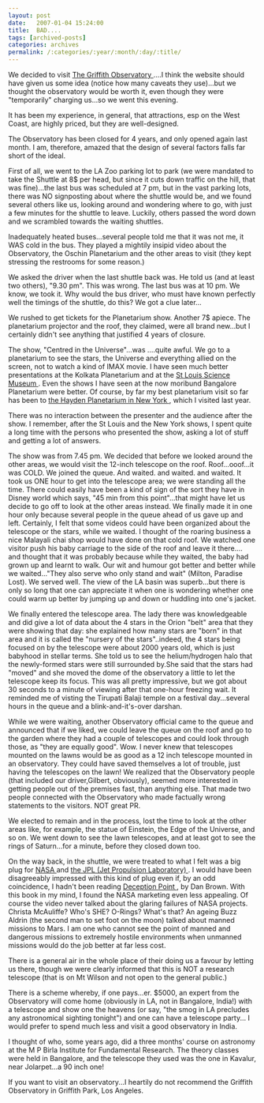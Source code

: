 ```yaml
---
layout: post
date:	2007-01-04 15:24:00
title:  BAD....
tags: [archived-posts]
categories: archives
permalink: /:categories/:year/:month/:day/:title/
---
```

We decided to visit <a href="http://www.griffithobs.org/"> The Griffith Observatory </a>....I think the website should have given us some idea (notice how many caveats they use)...but we thought the observatory would be worth it, even though they were "temporarily" charging us...so we went this evening.

It has been my experience, in general, that attractions, esp on the West Coast, are highly priced, but they are well-designed.

The Observatory has been closed for 4 years, and only opened again last month. I am, therefore, amazed that the design of several factors falls far short of the ideal.

<lj-cut text="If you want more details, click on this">

First of all, we went to the LA Zoo parking lot to park (we were mandated to take the Shuttle at 8$ per head, but since it cuts down traffic on the hill, that was fine)...the last bus was scheduled at 7 pm, but in the vast parking lots, there was NO signposting about where the shuttle would be, and we found several others like us, looking around and wondering where to go, with just a few minutes for the shuttle to leave. Luckily, others passed the word down and we scrambled towards the waiting shuttles.

Inadequately heated buses...several people told me that it was not me, it WAS cold in the bus. They played a mightily insipid video about the Observatory, the  Oschin Planetarium and the other areas to visit (they kept stressing the restrooms for some reason.)

We asked the driver when the last shuttle back was. He told us (and at least two others), "9.30 pm". This was wrong. The last bus was at 10 pm. We know, we took it. Why would the bus driver, who must have known perfectly well the timings of the shuttle, do this? We got a clue later...

We rushed to get tickets for the Planetarium show. Another 7$ apiece. The planetarium projector and the roof, they claimed, were all brand new...but I certainly didn't see anything that justified 4 years of closure.

The show, "Centred in the Universe"...was ....quite awful. We go to a planetarium to see the stars, the Universe and everything allied on the screen, not to watch a kind of IMAX movie. I have seen much better presentations at the Kolkata Planetarium and at the <a href="http://www.slsc.org/content.aspx?id=458"> St Louis Science Museum </a>. Even the shows I have seen at the now moribund Bangalore Planetarium were better. Of course, by far my best planetarium visit so far has been to <a href="http://www.amnh.org/rose/haydenplanetarium.html"> the Hayden Planetarium in New York </a>, which I visited last year.

There was no interaction between the presenter and the audience after the show. I remember, after the St Louis and the New York shows, I spent quite a long time with the persons who presented the show, asking a lot of stuff and getting a lot of answers.

The show was from 7.45 pm. We decided that before we looked around the other areas, we would visit the 12-inch telescope on the roof. Roof...ooof...it was COLD. We joined the queue. And waited. and waited. and waited. It took us ONE hour to get into the telescope area; we were standing all the time. There could easily have been a kind of sign of the sort they have in Disney world which says, "45 min from this point"...that might have let us decide to go off to look at the other areas instead. We finally made it in one hour only because several people in the queue ahead of us gave up and left. Certainly, I felt that some videos could have been organized about the telescope or the stars, while we waited. I thought of the roaring business a nice Malayali chai shop would have done on that cold roof. We watched one visitor push his baby carriage to the side of the roof and leave it there.... and thought that it was probably because while they waited, the baby had grown up and learnt to walk. Our wit and humour got better and better while we waited..."They also serve who only stand and wait" (Milton, Paradise Lost). We served well. The view of the LA basin was superb...but there is only so long that one can appreciate it when one is wondering whether one could warm up better by jumping up and down or huddling into one's jacket.

We finally entered the telescope area. The lady there was knowledgeable and did give a lot of data about the 4 stars in the Orion "belt" area that they were showing that day: she explained how many stars are "born" in that area and it is called the "nursery of the stars"..indeed, the 4 stars being focused on by the telescope were about 2000 years old, which is just babyhood in stellar terms. She told us to see the helium/hydrogen halo that the newly-formed stars were still surrounded by.She said that the stars had "moved" and she moved the dome of the observatory a little to let the telescope keep its focus. This was all pretty impressive, but we got about 30 seconds to a minute of viewing after that one-hour freezing wait. It reminded me of visting the Tirupati Balaji temple on a festival day...several hours in the queue and a blink-and-it's-over darshan.

While we were waiting, another Observatory official came to the queue and announced that if we liked, we could leave the queue on the roof and go to the garden where they had a couple of telescopes and could look through those, as "they are equally good". Wow. I never knew that telescopes mounted on the lawns would be as good as a 12 inch telescope mounted in an observatory. They could have saved themselves a lot of trouble, just having the telescopes on the lawn! We realized that the Observatory people (that included our driver,Gilbert, obviously), seemed more interested in getting people out of the premises fast, than anything else. That made two people connected with the Observatory who made factually wrong statements to the visitors. NOT great PR.

We elected to remain and in the process, lost the time to look at the other areas like, for example, the statue of Einstein, the Edge of the Universe, and so on. We went down to see the lawn telescopes, and at least got to see the rings of Saturn...for a minute, before they closed down too.

On the way back, in the shuttle, we were treated to what I felt was a big plug for <a href="http://www.nasa.gov/">  NASA </a>  and <a href="http://www.jpl.nasa.gov/"> the JPL (Jet Propulsion Laboratory) </a>. I would have been disagreeably impressed with this kind of plug even if, by an odd coincidence, I hadn't been reading <a href="http://en.wikipedia.org/wiki/Deception_Point"> Deception Point </a>, by Dan Brown. With this book in my mind, I found the NASA marketing even less appealing. Of course the video never talked about the glaring failures of NASA projects. Christa McAuliffe? Who's SHE? O-Rings? What's that? An ageing Buzz Aldrin (the second man to set foot on the moon) talked about manned missions to Mars. I am one who cannot see the point of manned and dangerous missions to extremely hostile environments when unmanned missions would do the job better at far less cost.

There is a general air in the whole place of their doing us a favour by letting us there, though we were clearly informed that this is NOT a research telescope (that is on Mt Wilson and not open to the general public.)

There is a  scheme whereby, if one pays...er. $5000, an expert from the Observatory will come home (obviously in LA, not in Bangalore, India!) with a telescope and show one the heavens (or say, "the smog in LA precludes any astronomical sighting tonight") and one can have a telescope party... I would prefer to spend much less and visit a good observatory in India.

I thought of <LJ user="amoghavarsha"> who, some years ago, did a three months' course on astronomy at the M P Birla Institute for Fundamental Research. The theory classes were held in Bangalore, and the telescope they used was the one in Kavalur, near Jolarpet...a 90 inch one!

</lj-cut>

If you want to visit an observatory...I heartily do not recommend the Griffith Observatory in Griffith Park, Los Angeles.
